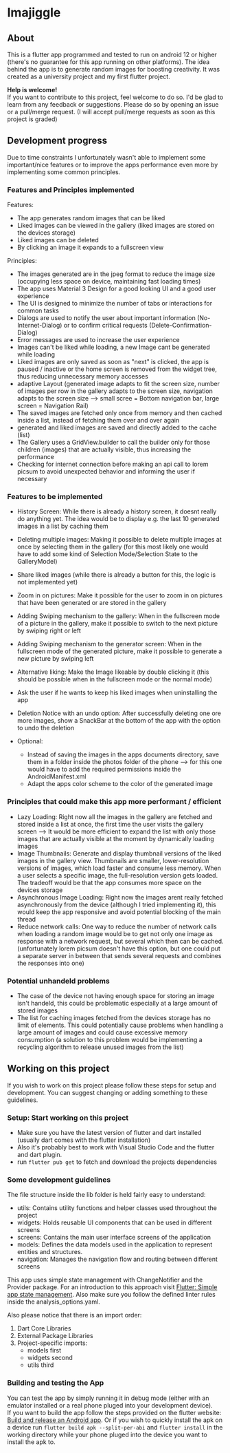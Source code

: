 # Imajiggle

## About
This is a flutter app programmed and tested to run on android 12 or higher (there's no guarantee for this app running on other platforms). The idea behind the app is to generate random images for boosting creativity.
It was created as a university project and my first flutter project. 

**Help is welcome!**  
If you want to contribute to this project, feel welcome to do so. I'd be glad to learn from any feedback or suggestions.
Please do so by opening an issue or a pull/merge request.
(I will accept pull/merge requests as soon as this project is graded)

## Development progress
Due to time constraints I unfortunately wasn't able to implement some important/nice features or to improve the apps performance even more by implementing some common principles.

### Features and Principles implemented
Features:
- The app generates random images that can be liked
- Liked images can be viewed in the gallery (liked images are stored on the devices storage)
- Liked images can be deleted
- By clicking an image it expands to a fullscreen view

Principles: 
- The images generated are in the jpeg format to reduce the image size (occupying less space on device, maintaining fast loading times)
- The app uses Material 3 Design for a good looking UI and a good user experience
- The UI is designed to minimize the number of tabs or interactions for common tasks
- Dialogs are used to notify the user about important information (No-Internet-Dialog) or to confirm critical requests (Delete-Confirmation-Dialog)
- Error messages are used to increase the user experience
- Images can't be liked while loading, a new Image cant be generated while loading
- Liked images are only saved as soon as "next" is clicked, the app is paused / inactive or the home screen is removed from the widget tree, thus reducing unnecessary memory accesses
- adaptive Layout (generated image adapts to fit the screen size, number of images per row in the gallery adapts to the screen size, navigation adapts to the screen size --> small scree = Bottom navigation bar, large screen = Navigation Rail)
- The saved images are fetched only once from memory and then cached inside a list, instead of fetching them over and over again
- generated and liked images are saved and directly added to the cache (list)
- The Gallery uses a GridView.builder to call the builder only for those children (images) that are actually visible, thus increasing the performance
- Checking for internet connection before making an api call to lorem picsum to avoid unexpected behavior and informing the user if necessary

### Features to be implemented
- History Screen: While there is already a history screen, it doesnt really do anything yet. The idea would be to display e.g. the last 10 generated images in a list by caching them
- Deleting multiple images: Making it possible to delete multiple images at once by selecting them in the gallery (for this most likely one would have to add some kind of Selection Mode/Selection State to the GalleryModel)
- Share liked images (while there is already a button for this, the logic is not implemented yet)
- Zoom in on pictures: Make it possible for the user to zoom in on pictures that have been generated or are stored in the gallery
- Adding Swiping mechanism to the gallery: When in the fullscreen mode of a picture in the gallery, make it possible to switch to the next picture by swiping right or left
- Adding Swiping mechanism to the generator screen: When in the fullscreen mode of the generated picture, make it possible to generate a new picture by swiping left
- Alternative liking: Make the Image likeable by double clicking it (this should be possible when in the fullscreen mode or the normal mode)
- Ask the user if he wants to keep his liked images when uninstalling the app
- Deletion Notice with an undo option: After successfully deleting one ore more images, show a SnackBar at the bottom of the app with the option to undo the deletion 

- Optional:
    - Instead of saving the images in the apps documents directory, save them in a folder inside the photos folder of the phone --> for this one would have to add the required permissions inside the AndroidManifest.xml
    - Adapt the apps color scheme to the color of the generated image

### Principles that could make this app more performant / efficient
- Lazy Loading: Right now all the images in the gallery are fetched and stored inside a list at once, the first time the user visits the gallery screen --> It would be more efficient to expand the list with only those images that are actually visible at the moment by dynamically loading images
- Image Thumbnails: Generate and display thumbnail versions of the liked images in the gallery view. Thumbnails are smaller, lower-resolution versions of images, which load faster and consume less memory. When a user selects a specific image, the full-resolution version gets loaded. The tradeoff would be that the app consumes more space on the devices storage
- Asynchronous Image Loading: Right now the images arent really fetched asynchronously from the device (although I tried implementing it), this would keep the app responsive and avoid potential blocking of the main thread
- Reduce network calls: One way to reduce the number of network calls when loading a random image would be to get not only one image as response with a network request, but several which then can be cached. (unfortunately lorem picsum doesn't have this option, but one could put a separate server in between that sends several requests and combines the responses into one) 

### Potential unhandeld problems
- The case of the device not having enough space for storing an image isn't handeld, this could be problematic especially at a large amount of stored images
- The list for caching images fetched from the devices storage has no limit of elements. This could potentially cause problems when handling a large amount of images and could cause excessive memory consumption (a solution to this problem would be implementing a recycling algorithm to release unused images from the list)

## Working on this project
If you wish to work on this project please follow these steps for setup and development. 
You can suggest changing or adding something to these guidelines.

### Setup: Start working on this project
- Make sure you have the latest version of flutter and dart installed (usually dart comes with the flutter installation)
- Also it's probably best to work with Visual Studio Code and the flutter and dart plugin.
- run `flutter pub get` to fetch and download the projects dependencies

### Some development guidelines
The file structure inside the lib folder is held fairly easy to understand:
- utils: Contains utility functions and helper classes used throughout the project
- widgets: Holds reusable UI components that can be used in different screens
- screens: Contains the main user interface screens of the application
- models: Defines the data models used in the application to represent entities and structures.
- navigation: Manages the navigation flow and routing between different screens

This app uses simple state management with ChangeNotifier and the Provider package. For an introduction to this approach visit [Flutter: Simple app state management](https://docs.flutter.dev/data-and-backend/state-mgmt/simple). Also make sure you follow the defined linter rules inside the analysis_options.yaml.

Also please notice that there is an import order:
1. Dart Core Libraries
2. External Package Libraries
3. Project-specific imports:
    - models first
    - widgets second
    - utils third

### Building and testing the App
You can test the app by simply running it in debug mode (either with an emulator installed or a real phone pluged into your development device).  
If you want to build the app follow the steps provided on the flutter website: [Build and release an Android app](https://docs.flutter.dev/deployment/android#building-the-app-for-release). Or if you wish to quickly install the apk on a device run `flutter build apk --split-per-abi` and `flutter install` in the working directory while your phone pluged into the device you want to install the apk to.
